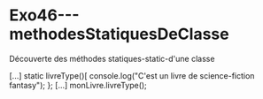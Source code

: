 # Exo46---methodesStatiquesDeClasse
Découverte des méthodes statiques-static-d'une classe

[...]
static livreType()[
  console.log("C'est un livre de science-fiction fantasy");
};
[...]
monLivre.livreType();
